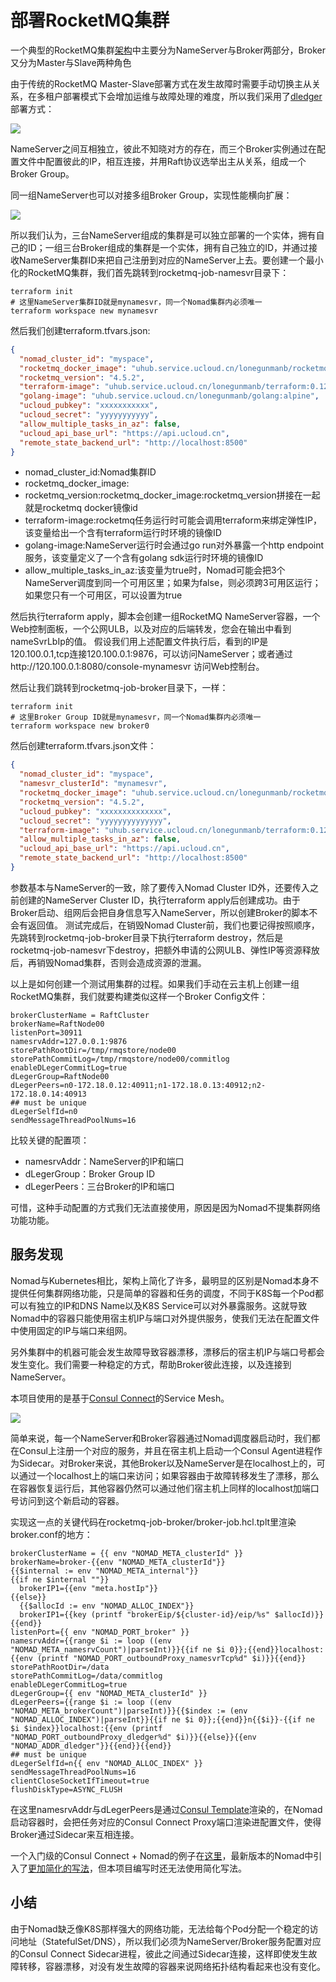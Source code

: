 # 部署RocketMQ集群


一个典型的RocketMQ集群[架构](https://rocketmq.apache.org/docs/rmq-arc/)中主要分为NameServer与Broker两部分，Broker又分为Master与Slave两种角色

由于传统的RocketMQ Master-Slave部署方式在发生故障时需要手动切换主从关系，在多租户部署模式下会增加运维与故障处理的难度，所以我们采用了[dledger](https://www.infoq.cn/article/f6y4QRiDitBN6uRKp*fq)部署方式：

![](http://hashicorpfile.cn-bj.ufileos.com/rocketmq.jpg)

NameServer之间互相独立，彼此不知晓对方的存在，而三个Broker实例通过在配置文件中配置彼此的IP，相互连接，并用Raft协议选举出主从关系，组成一个Broker Group。

同一组NameServer也可以对接多组Broker Group，实现性能横向扩展：

![](http://hashicorpfile.cn-bj.ufileos.com/rocketmq%20(1).jpg)

所以我们认为，三台NameServer组成的集群是可以独立部署的一个实体，拥有自己的ID；一组三台Broker组成的集群是一个实体，拥有自己独立的ID，并通过接收NameServer集群ID来把自己注册到对应的NameServer上去。要创建一个最小化的RocketMQ集群，我们首先跳转到rocketmq-job-namesvr目录下：
```shell script
terraform init
# 这里NameServer集群ID就是mynamesvr，同一个Nomad集群内必须唯一
terraform workspace new mynamesvr
```
然后我们创建terraform.tfvars.json:
```json
{
  "nomad_cluster_id": "myspace",
  "rocketmq_docker_image": "uhub.service.ucloud.cn/lonegunmanb/rocketmq",
  "rocketmq_version": "4.5.2",
  "terraform-image": "uhub.service.ucloud.cn/lonegunmanb/terraform:0.12.10",
  "golang-image": "uhub.service.ucloud.cn/lonegunmanb/golang:alpine",
  "ucloud_pubkey": "xxxxxxxxxxx",
  "ucloud_secret": "yyyyyyyyyyy",
  "allow_multiple_tasks_in_az": false,
  "ucloud_api_base_url": "https://api.ucloud.cn",
  "remote_state_backend_url": "http://localhost:8500"
}
```
* nomad_cluster_id:Nomad集群ID
* rocketmq_docker_image:
* rocketmq_version:rocketmq_docker_image:rocketmq_version拼接在一起就是rocketmq docker镜像id
* terraform-image:rocketmq任务运行时可能会调用terraform来绑定弹性IP，该变量给出一个含有terraform运行时环境的镜像ID
* golang-image:NameServer运行时会通过go run对外暴露一个http endpoint服务，该变量定义了一个含有golang sdk运行时环境的镜像ID
* allow_multiple_tasks_in_az:该变量为true时，Nomad可能会把3个NameServer调度到同一个可用区里；如果为false，则必须跨3可用区运行；如果您只有一个可用区，可以设置为true

然后执行terraform apply，脚本会创建一组RocketMQ NameServer容器，一个Web控制面板，一个公网ULB，以及对应的后端转发，您会在输出中看到nameSvrLbIp的值。
假设我们用上述配置文件执行后，看到的IP是120.100.0.1,tcp连接120.100.0.1:9876，可以访问NameServer；或者通过http://120.100.0.1:8080/console-mynamesvr 访问Web控制台。

然后让我们跳转到rocketmq-job-broker目录下，一样：
```shell script
terraform init
# 这里Broker Group ID就是mynamesvr，同一个Nomad集群内必须唯一
terraform workspace new broker0
```
然后创建terraform.tfvars.json文件：
```json
{
  "nomad_cluster_id": "myspace",
  "namesvr_clusterId": "mynamesvr",
  "rocketmq_docker_image": "uhub.service.ucloud.cn/lonegunmanb/rocketmq",
  "rocketmq_version": "4.5.2",
  "ucloud_pubkey": "xxxxxxxxxxxxxx",
  "ucloud_secret": "yyyyyyyyyyyyyy",
  "terraform-image": "uhub.service.ucloud.cn/lonegunmanb/terraform:0.12.10",
  "allow_multiple_tasks_in_az": false,
  "ucloud_api_base_url": "https://api.ucloud.cn",
  "remote_state_backend_url": "http://localhost:8500"
}
```
参数基本与NameServer的一致，除了要传入Nomad Cluster ID外，还要传入之前创建的NameServer Cluster ID，执行terraform apply后创建成功。由于Broker启动、组网后会把自身信息写入NameServer，所以创建Broker的脚本不会有返回值。
测试完成后，在销毁Nomad Cluster前，我们也要记得按照顺序，先跳转到rocketmq-job-broker目录下执行terraform destroy，然后是rocketmq-job-namesvr下destroy，把额外申请的公网ULB、弹性IP等资源释放后，再销毁Nomad集群，否则会造成资源的泄漏。

以上是如何创建一个测试用集群的过程。如果我们手动在云主机上创建一组RocketMQ集群，我们就要构建类似这样一个Broker Config文件：

```text
brokerClusterName = RaftCluster
brokerName=RaftNode00
listenPort=30911
namesrvAddr=127.0.0.1:9876
storePathRootDir=/tmp/rmqstore/node00
storePathCommitLog=/tmp/rmqstore/node00/commitlog
enableDLegerCommitLog=true
dLegerGroup=RaftNode00
dLegerPeers=n0-172.18.0.12:40911;n1-172.18.0.13:40912;n2-172.18.0.14:40913
## must be unique
dLegerSelfId=n0
sendMessageThreadPoolNums=16
```

比较关键的配置项：
* namesrvAddr：NameServer的IP和端口
* dLegerGroup：Broker Group ID
* dLegerPeers：三台Broker的IP和端口

可惜，这种手动配置的方式我们无法直接使用，原因是因为Nomad不提集群网络功能功能。

## 服务发现

Nomad与Kubernetes相比，架构上简化了许多，最明显的区别是Nomad本身不提供任何集群网络功能，只是简单的容器和任务的调度，不同于K8S每一个Pod都可以有独立的IP和DNS Name以及K8S Service可以对外暴露服务。这就导致Nomad中的容器只能使用宿主机IP与端口对外提供服务，使我们无法在配置文件中使用固定的IP与端口来组网。

另外集群中的机器可能会发生故障导致容器漂移，漂移后的宿主机IP与端口号都会发生变化。我们需要一种稳定的方式，帮助Broker彼此连接，以及连接到NameServer。

本项目使用的是基于[Consul Connect](https://www.consul.io/docs/connect/index.html)的Service Mesh。

![](http://hashicorpfile.cn-bj.ufileos.com/Consul%20Connect.jpg)

简单来说，每一个NameServer和Broker容器通过Nomad调度器启动时，我们都在Consul上注册一个对应的服务，并且在宿主机上启动一个Consul Agent进程作为Sidecar。对Broker来说，其他Broker以及NameServer是在localhost上的，可以通过一个localhost上的端口来访问；如果容器由于故障转移发生了漂移，那么在容器恢复运行后，其他容器仍然可以通过他们宿主机上同样的localhost加端口号访问到这个新启动的容器。

实现这一点的关键代码在rocketmq-job-broker/broker-job.hcl.tplt里渲染broker.conf的地方：
```text
brokerClusterName = {{ env "NOMAD_META_clusterId" }}
brokerName=broker-{{env "NOMAD_META_clusterId"}}
{{$internal := env "NOMAD_META_internal"}}
{{if ne $internal ""}}
  brokerIP1={{env "meta.hostIp"}}
{{else}}
  {{$allocId := env "NOMAD_ALLOC_INDEX"}}
  brokerIP1={{key (printf "brokerEip/${cluster-id}/eip/%s" $allocId)}}
{{end}}
listenPort={{ env "NOMAD_PORT_broker" }}
namesrvAddr={{range $i := loop ((env "NOMAD_META_namesrvCount")|parseInt)}}{{if ne $i 0}};{{end}}localhost:{{env (printf "NOMAD_PORT_outboundProxy_namesvrTcp%d" $i)}}{{end}}
storePathRootDir=/data
storePathCommitLog=/data/commitlog
enableDLegerCommitLog=true
dLegerGroup={{ env "NOMAD_META_clusterId" }}
dLegerPeers={{range $i := loop ((env "NOMAD_META_brokerCount")|parseInt)}}{{$index := (env "NOMAD_ALLOC_INDEX")|parseInt}}{{if ne $i 0}};{{end}}n{{$i}}-{{if ne $i $index}}localhost:{{env (printf "NOMAD_PORT_outboundProxy_dledger%d" $i)}}{{else}}{{env "NOMAD_ADDR_dledger"}}{{end}}{{end}}
## must be unique
dLegerSelfId=n{{ env "NOMAD_ALLOC_INDEX" }}
sendMessageThreadPoolNums=16
clientCloseSocketIfTimeout=true
flushDiskType=ASYNC_FLUSH
```
在这里namesrvAddr与dLegerPeers是通过[Consul Template](https://github.com/hashicorp/consul-template)渲染的，在Nomad启动容器时，会把任务对应的Consul Connect Proxy端口渲染进配置文件，使得Broker通过Sidecar来互相连接。

一个入门级的Consul Connect + Nomad的例子在[这里](https://www.consul.io/docs/connect/platform/nomad.html)，最新版本的Nomad中引入了[更加简化的写法](https://www.nomadproject.io/docs/job-specification/proxy.html)，但本项目编写时还无法使用简化写法。

## 小结

由于Nomad缺乏像K8S那样强大的网络功能，无法给每个Pod分配一个稳定的访问地址（StatefulSet/DNS），所以我们必须为NameServer/Broker服务配置对应的Consul Connect Sidecar进程，彼此之间通过Sidecar连接，这样即使发生故障转移，容器漂移，对没有发生故障的容器来说网络拓扑结构看起来也没有变化。
